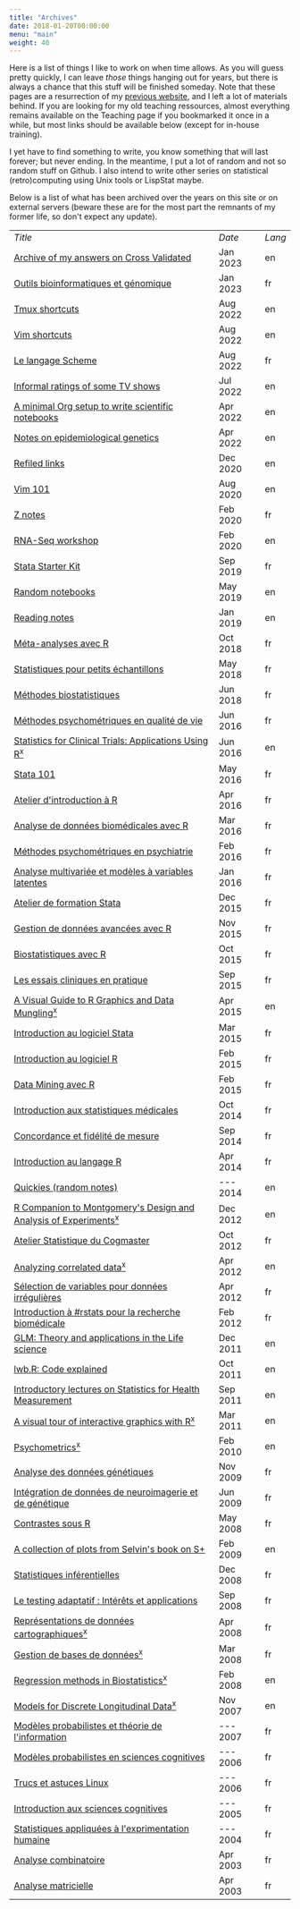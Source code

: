 ```yaml
---
title: "Archives"
date: 2018-01-20T00:00:00
menu: "main"
weight: 40
---
```


Here is a list of things I like to work on when time allows. As you will guess pretty quickly, I can leave _those_ things hanging out for years, but there is always a chance that this stuff will be finished someday. Note that these pages are a resurrection of my [previous website](/post/migrating-to-hugo/), and I left a lot of materials behind. If you are looking for my old teaching ressources, almost everything remains available on the Teaching page if you bookmarked it once in a while, but most links should be available below (except for in-house training).

I yet have to find something to write, you know something that will last forever; but never ending. In the meantime, I put a lot of random and not so random stuff on Github. I also intend to write other series on statistical (retro)computing using Unix tools or LispStat maybe.

Below is a list of what has been archived over the years on this site or on external servers (beware these are for the most part the remnants of my former life, so don't expect any update).

<small>
<table border="0">
<tbody>
<tr>
<td><em>Title</em></td>
<td><em>Date</em></td>
<td><em>Lang</em></td>
</tr>
<tr><td><a href="/pub/stackexchange-stats.html">Archive of my answers on Cross Validated</a></td><td>Jan 2023</td><td>en</td></tr>
<tr><td><a href="https://github.com/podo-gec/cours/tree/master/bioinfo">Outils bioinformatiques et génomique</a></td><td>Jan 2023</td><td>fr</td></tr>
<tr><td><a href="/articles/tmux/">Tmux shortcuts</a></td><td>Aug 2022</td><td>en</td></tr>
<tr><td><a href="/articles/vim/">Vim shortcuts</a></td><td>Aug 2022</td><td>en</td></tr>
<tr><td><a href="/pub/scheme.pdf">Le langage Scheme</a></td><td>Aug 2022</td><td>fr</td></tr>
<tr><td><a href="/articles/movies/">Informal ratings of some TV shows</a></td><td>Jul 2022</td><td>en</td></tr>
<tr><td><a href="/articles/notebooks/org-setup.pdf">A minimal Org setup to write scientific notebooks</a></td><td>Apr 2022</td><td>en</td></tr>
<tr><td><a href="/pub/genetics-epidemiology.pdf">Notes on epidemiological genetics</a></td><td>Apr 2022</td><td>en</td></tr>
<tr><td><a href="/pub/urls.html">Refiled links</a></td><td>Dec 2020</td><td>en</td></tr>
<tr><td><a href="/pub/vim-101.pdf">Vim 101</a></td><td>Aug 2020</td><td>en</td></tr>
<tr><td><a href="/pub/z.pdf">Z notes</a></td><td>Feb 2020</td><td>fr</td></tr>
<tr><td><a href="/pub/ngs.pdf">RNA-Seq workshop</a></td><td>Feb 2020</td><td>en</td></tr>
<tr><td><a href="/articles/stata-sk">Stata Starter Kit</a></td><td>Sep 2019</td><td>fr</td></tr>
<tr><td><a href="/articles/notebooks/">Random notebooks</a></td><td>May 2019</td><td>en</td></tr>
<tr><td><a href="/pub/papers.pdf">Reading notes</a></td><td>Jan 2019</td><td>en</td></tr>
<tr><td><a href="/cours/2018_meta/">Méta-analyses avec R</a></td><td> Oct 2018</td><td>fr</td></tr>
<tr><td><a href="https://github.com/even4void/rstats-ssample">Statistiques pour petits échantillons</a></td><td>May 2018</td><td>fr</td></tr>
<tr><td><a href="https://even4void.github.io/rstats-biostats/">Méthodes biostatistiques</a></td><td>Jun 2018</td><td>fr</td></tr>
<tr><td><a href="https://github.com/even4void/EESPE11">Méthodes psychométriques en qualité de vie</a></td><td>Jun 2016</td><td>fr</td></tr>
<tr><td><a href="/pub/SAS2R.pdf">Statistics for Clinical Trials: Applications Using R<sup>x</sup></a></td><td>Jun 2016</td><td>en</td></tr>
<tr><td><a href="https://github.com/even4void/Stata101">Stata 101</a></td><td>May 2016</td><td>fr</td></tr>
<tr><td><a href="/cours/2016_ERDF">Atelier d'introduction à R</a></td><td>Apr 2016</td><td>fr</td></tr>
<tr><td><a href="/cours/2016_Canceropole">Analyse de données biomédicales avec R</a></td><td>Mar 2016</td><td>fr</td></tr>
<tr><td><a href="/cours/psychometrics_up13.pdf"> Méthodes psychométriques en psychiatrie</a></td><td>Feb 2016</td><td>fr</td></tr>
<tr><td><a href="http://even4void.github.io/seminr/">Analyse multivariée et modèles à variables latentes</a></td><td>Jan 2016</td><td>fr</td></tr>
<tr><td><a href="/cours/2015_IAE">Atelier de formation Stata</a></td><td>Dec 2015</td><td>fr</td></tr>
<tr><td><a href="/cours/2015_INVS">Gestion de données avancées avec R</a></td><td>Nov 2015</td><td>fr</td></tr>
<tr><td><a href="/cours/supelec">Biostatistiques avec R</a></td><td>Oct 2015</td><td>fr</td></tr>
<tr><td><a href="/cours/misc/lalanne_apramen_2015.pdf">Les essais cliniques en pratique</a></td><td>Sep 2015</td><td>fr</td></tr>
<tr><td><a href="/pub/vizRguide.pdf">A Visual Guide to R Graphics and Data Mungling<sup>x</sup></a></td><td>Apr 2015</td><td>en</td></tr>
<tr><td><a href="/pub/intro-stata.pdf">Introduction au logiciel Stata</a></td><td>Mar 2015</td><td>fr</td></tr>
<tr><td><a href="/pub/intro-r.pdf">Introduction au logiciel R</a></td><td>Feb 2015</td><td>fr</td></tr>
<tr><td><a href="https://github.com/even4void/rstats-esme">Data Mining avec R</a></td><td>Feb 2015</td><td>fr</td></tr>
<tr><td><a href="/cours/misc/stats101.pdf">Introduction aux statistiques médicales</a></td><td>Oct 2014</td><td>fr</td></tr>
<tr><td><a href="/cours/misc/reliability.pdf">Concordance et fidélité de mesure</a></td><td>Sep 2014</td><td>fr</td></tr>
<tr><td><a href="/cours/misc/mooc/">Introduction au langage R</a></td><td>Apr 2014</td><td>fr</td></tr>
<tr><td><a href="/pub/quickies.html">Quickies (random notes)</a></td><td>---&nbsp;&nbsp; 2014</td><td>en</td></tr>
<tr><td><a href="/pub/MDAE.pdf">R Companion to Montgomery's Design and Analysis of Experiments<sup>x</sup></a></td><td>Dec 2012</td><td>en</td></tr>
<tr><td><a href="/cours/2013_AS/">Atelier Statistique du Cogmaster</a></td><td>Oct 2012</td><td>fr</td></tr>
<tr><td><a href="/cours/misc/gee/">Analyzing correlated data<sup>x</sup><a></td><td>Apr 2012</td><td>en</td></tr>
<tr><td><a href="/cours/misc/mva_clinres">Sélection de variables pour données irrégulières</a></td><td>Apr 2012</td><td>fr</td></tr>
<tr><td><a href="/cours/2012_biomed/">Introduction à #rstats pour la recherche biomédicale</a></td><td>Feb 2012</td><td>fr</td></tr>
<tr><td><a href="/cours/misc/glm/">GLM: Theory and applications in the Life science</a></td><td>Dec 2011</td><td>en</td></tr>
<tr><td><a href="/cours/2011_health_measures/lwb_explained.pdf">lwb.R: Code explained</a></td><td>Oct 2011</td><td>en</td></tr>
<tr><td><a href="/cours/2011_health_measures/">Introductory lectures on Statistics for Health Measurement</a></td><td>Sep 2011</td><td>en</td></tr>
<tr><td><a href="/pub/iplots.pdf">A visual tour of interactive graphics with R<sup>x</sup></a></td><td>Mar 2011</td><td>en</td></tr>
<tr><td><a href="/cours/psychometrics/">Psychometrics<sup>x</sup></a></td><td>Feb 2010</td><td>en</td></tr>
<tr><td><a href="/pub/Lalanne_Cogiter_2009.pdf">Analyse des données génétiques</a></td><td>Nov 2009</td><td>fr</td></tr>
<tr><td><a href="/pub/Lalanne_BIBS_M2Pro.pdf">Intégration de données de neuroimagerie et de génétique</a></td><td>Jun 2009</td><td>fr</td></tr>
<tr><td><a href="/pub/contrasts.txt">Contrastes sous R</a></td><td>May 2008</td><td>fr</td></tr>
<tr><td><a href="/pub/MABMUSPlus/">A collection of plots from Selvin's book on S+</a></td><td>Feb 2009</td><td>en</td></tr>
<tr><td><a href="/cours/stats_bioinfo">Statistiques inférentielles</a></td><td>Dec 2008</td><td>fr</td></tr>
<tr><td><a href="/pub/intro_cat.pdf">Le testing adaptatif : Intérêts et applications</a></td><td>Sep 2008</td><td>fr</td></tr>
<tr><td><a href="/pub/maps.txt">Représentations de données cartographiques<sup>x</sup></a></td><td>Apr 2008</td><td>fr</td></tr>
<tr><td><a href="/pub/sql/">Gestion de bases de données<sup>x</sup></a></td><td>Mar 2008</td><td>fr</td></tr>
<tr><td><a href="/pub/RMB/">Regression methods in Biostatistics<sup>x</sup></a></td><td>Feb 2008</td><td>en</td></tr>
<tr><td><a href="/pub/MDLD.pdf">Models for Discrete Longitudinal Data<sup>x</sup></a></td><td>Nov 2007</td><td>en</td></tr>
<tr><td><a href="/cours/2007_cogmaster_B4/">Modèles probabilistes et théorie de l'information</a></td><td>---&nbsp;&nbsp; 2007</td><td>fr</td></tr>
<tr><td><a href="/cours/2006_cogmaster_B4/">Modèles probabilistes en sciences cognitives</a></td><td>---&nbsp;&nbsp; 2006</td><td>fr</td></tr>
<tr><td><a href="/pub/tips.txt">Trucs et astuces Linux</a></td><td>---&nbsp;&nbsp; 2006</td><td>fr</td></tr>
<tr><td><a href="/cours/2005_iut/">Introduction aux sciences cognitives</a></td><td>---&nbsp;&nbsp; 2005</td><td>fr</td></tr>
<tr><td><a href="/cours/2004_cim/">Statistiques appliquées à l'exprimentation humaine</a></td><td>---&nbsp;&nbsp; 2004</td><td>fr</td></tr>
<tr><td><a href="/pub/Combinatoire.ps">Analyse combinatoire</a></td><td>Apr 2003</td><td>fr</td></tr>
<tr><td><a href="/pub/Matrices.ps">Analyse matricielle</a></td><td>Apr 2003</td><td>fr</td></tr>
</tbody>
</table>
</small>
